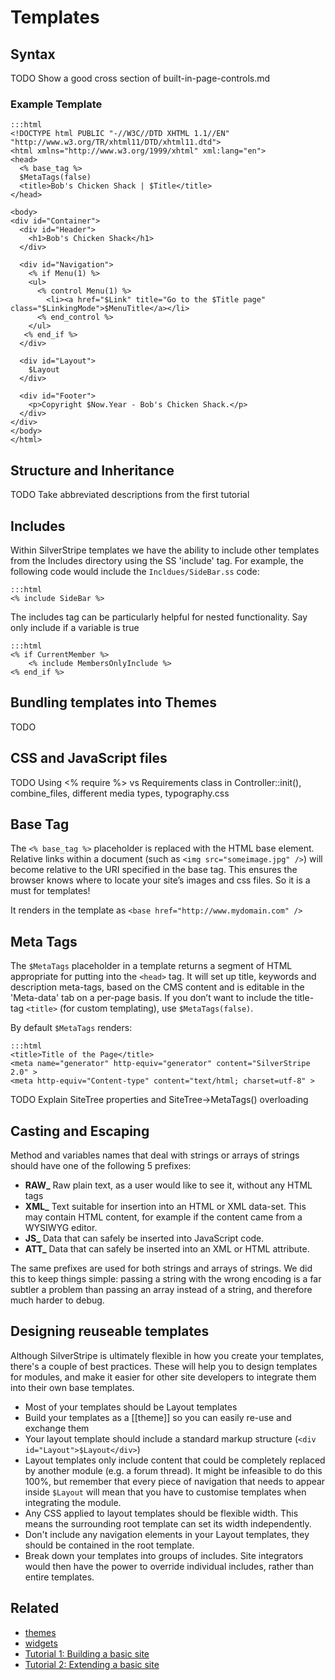 # Templates

## Syntax

TODO Show a good cross section of built-in-page-controls.md

### Example Template

	:::html
	<!DOCTYPE html PUBLIC "-//W3C//DTD XHTML 1.1//EN" "http://www.w3.org/TR/xhtml11/DTD/xhtml11.dtd">
	<html xmlns="http://www.w3.org/1999/xhtml" xml:lang="en">
	<head>
	  <% base_tag %>
	  $MetaTags(false)
	  <title>Bob's Chicken Shack | $Title</title>
	</head>

	<body>
	<div id="Container">
	  <div id="Header">
	    <h1>Bob's Chicken Shack</h1>
	  </div>

	  <div id="Navigation">
	    <% if Menu(1) %>
	    <ul>
	      <% control Menu(1) %>	  
	        <li><a href="$Link" title="Go to the $Title page" class="$LinkingMode">$MenuTitle</a></li>
	      <% end_control %>
	    </ul>
	   <% end_if %>
	  </div>

	  <div id="Layout">
	    $Layout
	  </div>

	  <div id="Footer">
	    <p>Copyright $Now.Year - Bob's Chicken Shack.</p>
	  </div>
	</div>
	</body>
	</html>

## Structure and Inheritance

TODO Take abbreviated descriptions from the first tutorial

## Includes

Within SilverStripe templates we have the ability to include other templates from the Includes directory using the SS 'include' tag. For example, the following code would include the `Incldues/SideBar.ss` code:

	:::html
	<% include SideBar %>

The includes tag can be particularly helpful for nested functionality. Say only include if a variable is true

	:::html
	<% if CurrentMember %>
		<% include MembersOnlyInclude %>
	<% end_if %>


## Bundling templates into Themes

TODO

## CSS and JavaScript files

TODO Using <% require %> vs Requirements class in Controller::init(), combine_files, different media types, typography.css

## Base Tag

The `<% base_tag %>` placeholder is replaced with the HTML base element. Relative links within a document (such as `<img src="someimage.jpg" />`) will become relative to the URI specified in the base tag. This ensures the browser knows where to locate your site’s images and css files. So it is a must for templates!

It renders in the template as `<base href="http://www.mydomain.com" />`

## Meta Tags

The `$MetaTags` placeholder in a template returns a segment of HTML appropriate for putting into the `<head>` tag. It will set up title, keywords and description meta-tags, based on the CMS content and is editable in the 'Meta-data' tab on a per-page basis. If you don’t want to include the title-tag `<title>` (for custom templating), use `$MetaTags(false)`.

By default `$MetaTags` renders:

	:::html
	<title>Title of the Page</title>
	<meta name="generator" http-equiv="generator" content="SilverStripe 2.0" >
	<meta http-equiv="Content-type" content="text/html; charset=utf-8" >

TODO Explain SiteTree properties and SiteTree->MetaTags() overloading

## Casting and Escaping

Method and variables names that deal with strings or arrays of strings should have one of the following 5 prefixes:

*  **RAW_** Raw plain text, as a user would like to see it, without any HTML tags
*  **XML_** Text suitable for insertion into an HTML or XML data-set.  This may contain HTML content, for example if the content came from a WYSIWYG editor.
*  **JS_** Data that can safely be inserted into JavaScript code.
*  **ATT_** Data that can safely be inserted into an XML or HTML attribute.

The same prefixes are used for both strings and arrays of strings.  We did this to keep things simple: passing a string with the wrong encoding is a far subtler a problem than passing an array instead of a string, and therefore much harder to debug.


## Designing reuseable templates

Although SilverStripe is ultimately flexible in how you create your templates, there's a couple of best practices. These will help you to design templates for modules, and make it easier for other site developers to integrate them into their own base templates.

* Most of your templates should be Layout templates
* Build your templates as a [[theme]] so you can easily re-use and exchange them
* Your layout template should include a standard markup structure (`<div id="Layout">$Layout</div>`)
* Layout templates only include content that could be completely replaced by another module (e.g. a forum thread). It might be infeasible to do this 100%, but remember that every piece of navigation that needs to appear inside `$Layout` will mean that you have to customise templates when integrating the module.
*  Any CSS applied to layout templates should be flexible width. This means the surrounding root template can set its width independently.
*  Don't include any navigation elements in your Layout templates, they should be contained in the root template.
*  Break down your templates into groups of includes.  Site integrators would then have the power to override individual includes, rather than entire templates.


## Related

 * [themes](/topics/themes)
 * [widgets](/topics/widgets)
 * [Tutorial 1: Building a basic site](tutorials/1-building-a-basic-site)
 * [Tutorial 2: Extending a basic site](tutorials/2-extending-a-basic-site)